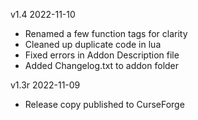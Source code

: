 v1.4 2022-11-10
- Renamed a few function tags for clarity
- Cleaned up duplicate code in lua
- Fixed errors in Addon Description file
- Added Changelog.txt to addon folder

v1.3r 2022-11-09
- Release copy published to CurseForge